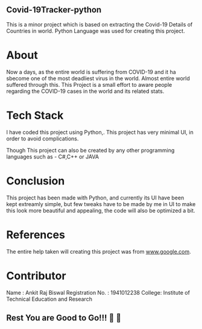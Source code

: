 ## Covid-19Tracker-python
This is a minor project which is based on extracting the Covid-19 Details of Countries in world. Python Language was used for creating this project.

# About
Now a days, as the entire world is suffering from COVID-19 and it ha sbecome one of the most deadliest virus in the world. Almost entire world suffered through this. This Project is a small effort to aware people regarding the COVID-19 cases in the world and its related stats.

# Tech Stack
I have coded this project using Python,. This project has very minimal UI, in order to avoid complications.

Though This project can also be created by any other programming languages such as - C#,C++ or JAVA


# Conclusion
This project has been made with Python, and currently its UI have been kept extreamly simple, but few tweaks have to be made by me in UI to make this look more beautiful and appealing, the code will also be optimized a bit.

# References
The entire help taken will creating this project was from www.google.com.


# Contributor
Name : Ankit Raj Biswal
Registration No. : 1941012238
College: Institute of Technical Education and Research 

## Rest You are Good to Go!!!  :metal:  :beers:


